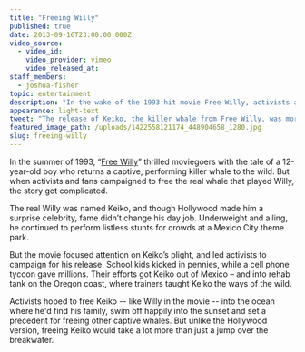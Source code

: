 ```yaml
---
title: "Freeing Willy"
published: true
date: 2013-09-16T23:00:00.000Z
video_source:
  - video_id:
    video_provider: vimeo
    video_released_at:
staff_members:
  - joshua-fisher
topic: entertainment
description: "In the wake of the 1993 hit movie Free Willy, activists and fans campaigned to release the movie’s star – a captive killer whale named Keiko -- and launched a story Hollywood couldn’t invent."
appearance: light-text
tweet: "The release of Keiko, the killer whale from Free Willy, was more dramatic than any Hollywood film:"
featured_image_path: /uploads/1422558121174_448904658_1280.jpg
slug: freeing-willy
---
```


In the summer of 1993, “[Free Willy](http://en.wikipedia.org/wiki/Free_Willy)” thrilled moviegoers with the tale of a 12-year-old boy who returns a captive, performing killer whale to the wild. But when activists and fans campaigned to free the real whale that played Willy, the story got complicated.

The real Willy was named Keiko, and though Hollywood made him a surprise celebrity, fame didn’t change his day job. Underweight and ailing, he continued to perform listless stunts for crowds at a Mexico City theme park.

But the movie focused attention on Keiko’s plight, and led activists to campaign for his release. School kids kicked in pennies, while a cell phone tycoon gave millions. Their efforts got Keiko out of Mexico – and into rehab tank on the Oregon coast, where trainers taught Keiko the ways of the wild.

Activists hoped to free Keiko -- like Willy in the movie -- into the ocean where he'd find his family, swim off happily into the sunset and set a precedent for freeing other captive whales. But unlike the Hollywood version, freeing Keiko would take a lot more than just a jump over the breakwater.

